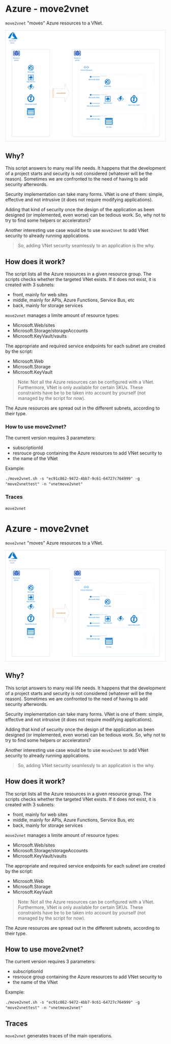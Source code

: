 # Azure - move2vnet

`move2vnet` "moves" Azure resources to a VNet.

![General move2vnet diagram](./media/Diagram.png "move2vnet diagram")

## Why?

This script answers to many real life needs.
It happens that the development of a project starts and security is not considered (whatever will be the reason). Sometimes we are confronted to the need of having to add security afterwords.

Security implementation can take many forms.
VNet is one of them: simple, effective and not intrusive (it does not require modifying applications).

Adding that kind of security once the design of the application as been designed (or implemented, even worse) can be tedious work.
So, why not to try to find some helpers or accelerators?

Another interesting use case would be to use `move2vnet` to add VNet security to already running applications.

> So, adding VNet security seamlessly to an application is the why.

## How does it work?

The script lists all the Azure resources in a given resource group.
The scripts checks whether the targeted VNet exists. If it does not exist, it is created with 3 subnets:
 - front, mainly for web sites
 - middle, mainly for APIs, Azure Functions, Service Bus, etc
 - back, mainly for storage services

`move2vnet` manages a limite amount of resource types:
 - Microsoft.Web/sites 
 - Microsoft.Storage/storageAccounts
 - Microsoft.KeyVault/vaults

The appropriate and required service endpoints for each subnet are created by the script:
 - Microsoft.Web
 - Microsoft.Storage
 - Microsoft.KeyVault

> Note:
> Not all the Azure resources can be configured with a VNet.
> Furthermore, VNet is only available for certain SKUs.
> These constraints have be to be taken into account by yourself (not managed by the script for now).

The Azure resources are spread out in the different subnets, according to their  type.

### How to use move2vnet?

The current version requires 3 parameters:
 - subscriptionId
 - resrouce group containing the Azure resources to add VNet security to
 - the name of the VNet

Example:

`./move2vnet.sh -s "ec91c862-9472-4bb7-9c61-64727c764999" -g "move2vnettest" -n "vnetmove2vnet"`

### Traces
`move2vnet`
# Azure - move2vnet

`move2vnet` "moves" Azure resources to a VNet.

![General move2vnet diagram](./media/Diagram.png "move2vnet diagram")

## Why?

This script answers to many real life needs.
It happens that the development of a project starts and security is not considered (whatever will be the reason). Sometimes we are confronted to the need of having to add security afterwords.

Security implementation can take many forms.
VNet is one of them: simple, effective and not intrusive (it does not require modifying applications).

Adding that kind of security once the design of the application as been designed (or implemented, even worse) can be tedious work.
So, why not to try to find some helpers or accelerators?

Another interesting use case would be to use `move2vnet` to add VNet security to already running applications.

> So, adding VNet security seamlessly to an application is the why.

## How does it work?

The script lists all the Azure resources in a given resource group.
The scripts checks whether the targeted VNet exists. If it does not exist, it is created with 3 subnets:
 - front, mainly for web sites
 - middle, mainly for APIs, Azure Functions, Service Bus, etc
 - back, mainly for storage services

`move2vnet` manages a limite amount of resource types:
 - Microsoft.Web/sites 
 - Microsoft.Storage/storageAccounts
 - Microsoft.KeyVault/vaults

The appropriate and required service endpoints for each subnet are created by the script:
 - Microsoft.Web
 - Microsoft.Storage
 - Microsoft.KeyVault

> Note:
> Not all the Azure resources can be configured with a VNet.
> Furthermore, VNet is only available for certain SKUs.
> These constraints have be to be taken into account by yourself (not managed by the script for now).

The Azure resources are spread out in the different subnets, according to their  type.

## How to use move2vnet?

The current version requires 3 parameters:
 - subscriptionId
 - resrouce group containing the Azure resources to add VNet security to
 - the name of the VNet

Example:

`./move2vnet.sh -s "ec91c862-9472-4bb7-9c61-64727c764999" -g "move2vnettest" -n "vnetmove2vnet"`

## Traces
`move2vnet` generates traces of the main operations.


